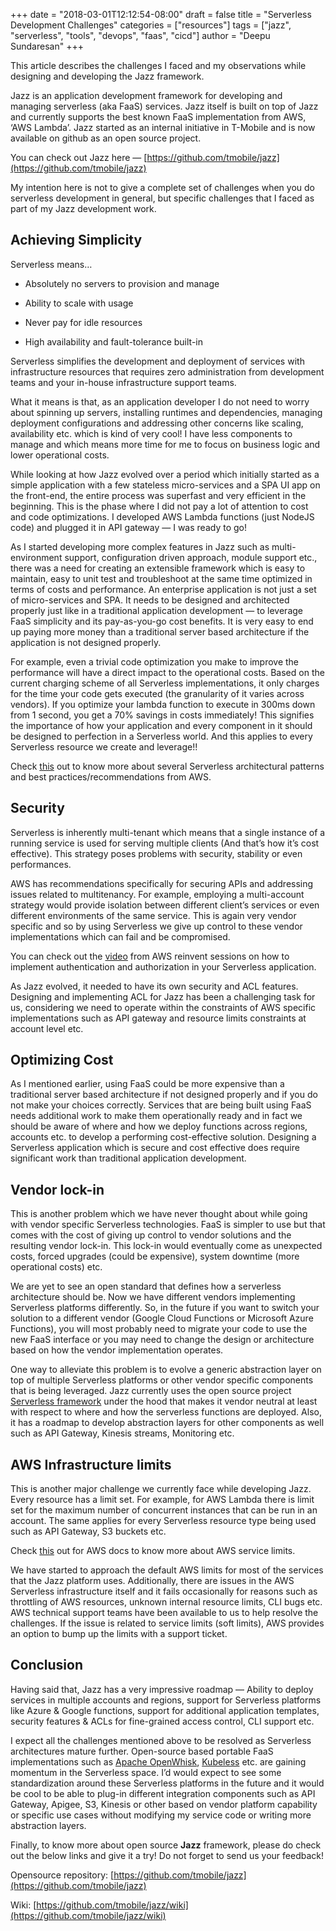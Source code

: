 
+++
date = "2018-03-01T12:12:54-08:00"
draft = false
title = "Serverless Development Challenges"
categories = ["resources"]
tags = ["jazz", "serverless", "tools", "devops", "faas", "cicd"]
author = "Deepu Sundaresan"
+++

This article describes the challenges I faced and my observations while designing and developing the Jazz framework.

Jazz is an application development framework for developing and managing serverless (aka FaaS) services. Jazz itself is built on top of Jazz and currently supports the best known FaaS implementation from AWS, ‘AWS Lambda’. Jazz started as an internal initiative in T-Mobile and is now available on github as an open source project.

You can check out Jazz here — [https://github.com/tmobile/jazz](https://github.com/tmobile/jazz)

My intention here is not to give a complete set of challenges when you do serverless development in general, but specific challenges that I faced as part of my Jazz development work.


## Achieving Simplicity

Serverless means…

* Absolutely no servers to provision and manage

* Ability to scale with usage

* Never pay for idle resources

* High availability and fault-tolerance built-in


Serverless simplifies the development and deployment of services with infrastructure resources that requires zero administration from development teams and your in-house infrastructure support teams.

What it means is that, as an application developer I do not need to worry about spinning up servers, installing runtimes and dependencies, managing deployment configurations and addressing other concerns like scaling, availability etc. which is kind of very cool! I have less components to manage and which means more time for me to focus on business logic and lower operational costs.

While looking at how Jazz evolved over a period which initially started as a simple application with a few stateless micro-services and a SPA UI app on the front-end, the entire process was superfast and very efficient in the beginning. This is the phase where I did not pay a lot of attention to cost and code optimizations. I developed AWS Lambda functions (just NodeJS code) and plugged it in API gateway — I was ready to go!

As I started developing more complex features in Jazz such as multi-environment support, configuration driven approach, module support etc., there was a need for creating an extensible framework which is easy to maintain, easy to unit test and troubleshoot at the same time optimized in terms of costs and performance. An enterprise application is not just a set of micro-services and SPA. It needs to be designed and architected properly just like in a traditional application development — to leverage FaaS simplicity and its pay-as-you-go cost benefits. It is very easy to end up paying more money than a traditional server based architecture if the application is not designed properly.

For example, even a trivial code optimization you make to improve the performance will have a direct impact to the operational costs. Based on the current charging scheme of all Serverless implementations, it only charges for the time your code gets executed (the granularity of it varies across vendors). If you optimize your lambda function to execute in 300ms down from 1 second, you get a 70% savings in costs immediately! This signifies the importance of how your application and every component in it should be designed to perfection in a Serverless world. And this applies to every Serverless resource we create and leverage!!

Check [this](https://www.youtube.com/watch?v=Xi_WrinvTnM) out to know more about several Serverless architectural patterns and best practices/recommendations from AWS.

## Security

Serverless is inherently multi-tenant which means that a single instance of a running service is used for serving multiple clients (And that’s how it’s cost effective). This strategy poses problems with security, stability or even performances.

AWS has recommendations specifically for securing APIs and addressing issues related to multitenancy. For example, employing a multi-account strategy would provide isolation between different client’s services or even different environments of the same service. This is again very vendor specific and so by using Serverless we give up control to these vendor implementations which can fail and be compromised.

You can check out the [video](https://www.youtube.com/watch?v=VZqG7HjT2AQ) from AWS reinvent sessions on how to implement authentication and authorization in your Serverless application.

As Jazz evolved, it needed to have its own security and ACL features. Designing and implementing ACL for Jazz has been a challenging task for us, considering we need to operate within the constraints of AWS specific implementations such as API gateway and resource limits constraints at account level etc.

## Optimizing Cost

As I mentioned earlier, using FaaS could be more expensive than a traditional server based architecture if not designed properly and if you do not make your choices correctly. Services that are being built using FaaS needs additional work to make them operationally ready and in fact we should be aware of where and how we deploy functions across regions, accounts etc. to develop a performing cost-effective solution. Designing a Serverless application which is secure and cost effective does require significant work than traditional application development.

## Vendor lock-in

This is another problem which we have never thought about while going with vendor specific Serverless technologies. FaaS is simpler to use but that comes with the cost of giving up control to vendor solutions and the resulting vendor lock-in. This lock-in would eventually come as unexpected costs, forced upgrades (could be expensive), system downtime (more operational costs) etc.

We are yet to see an open standard that defines how a serverless architecture should be. Now we have different vendors implementing Serverless platforms differently. So, in the future if you want to switch your solution to a different vendor (Google Cloud Functions or Microsoft Azure Functions), you will most probably need to migrate your code to use the new FaaS interface or you may need to change the design or architecture based on how the vendor implementation operates.

One way to alleviate this problem is to evolve a generic abstraction layer on top of multiple Serverless platforms or other vendor specific components that is being leveraged. Jazz currently uses the open source project [Serverless framework](https://serverless.com/) under the hood that makes it vendor neutral at least with respect to where and how the serverless functions are deployed. Also, it has a roadmap to develop abstraction layers for other components as well such as API Gateway, Kinesis streams, Monitoring etc.



## AWS Infrastructure limits


This is another major challenge we currently face while developing Jazz. Every resource has a limit set. For example, for AWS Lambda there is limit set for the maximum number of concurrent instances that can be run in an account. The same applies for every Serverless resource type being used such as API Gateway, S3 buckets etc.

Check [this](https://docs.aws.amazon.com/general/latest/gr/aws_service_limits.html) out for AWS docs to know more about AWS service limits.

We have started to approach the default AWS limits for most of the services that the Jazz platform uses. Additionally, there are issues in the AWS Serverless infrastructure itself and it fails occasionally for reasons such as throttling of AWS resources, unknown internal resource limits, CLI bugs etc. AWS technical support teams have been available to us to help resolve the challenges. If the issue is related to service limits (soft limits), AWS provides an option to bump up the limits with a support ticket.

## Conclusion

Having said that, Jazz has a very impressive roadmap — Ability to deploy services in multiple accounts and regions, support for Serverless platforms like Azure & Google functions, support for additional application templates, security features & ACLs for fine-grained access control, CLI support etc.

I expect all the challenges mentioned above to be resolved as Serverless architectures mature further. Open-source based portable FaaS implementations such as [Apache OpenWhisk](https://openwhisk.apache.org/), [Kubeless](https://github.com/kubeless/kubeless) etc. are gaining momentum in the Serverless space. I’d would expect to see some standardization around these Serverless platforms in the future and it would be cool to be able to plug-in different integration components such as API Gateway, Apigee, S3, Kinesis or other based on vendor platform capability or specific use cases without modifying my service code or writing more abstraction layers.


Finally, to know more about open source **Jazz** framework, please do check out the below links and give it a try! Do not forget to send us your feedback!

Opensource repository: [https://github.com/tmobile/jazz](https://github.com/tmobile/jazz)

Wiki: [https://github.com/tmobile/jazz/wiki](https://github.com/tmobile/jazz/wiki)
